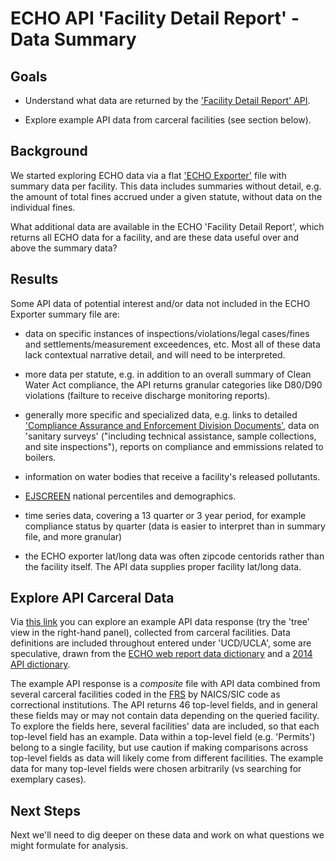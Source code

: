 # ECHO API 'Facility Detail Report' - Data Summary
## Goals
- Understand what data are returned by the ['Facility Detail Report' API](https://echo.epa.gov/tools/web-services/detailed-facility-report).

- Explore example API data from carceral facilities (see section below).

## Background
We started exploring ECHO data via a flat ['ECHO Exporter'](https://echo.epa.gov/tools/data-downloads#exporter) file with summary data per facility. This data includes summaries without detail, e.g. the amount of total fines accrued under a given statute, without data on the individual fines.

What additional data are available in the ECHO 'Facility Detail Report', which returns all ECHO data for a facility, and are these data useful over and above the summary data?

## Results
Some API data of potential interest and/or data not included in the ECHO Exporter summary file are:

- data on specific instances of inspections/violations/legal cases/fines and settlements/measurement exceedences, etc. Most all of these data lack contextual narrative detail, and will need to be interpreted. 

- more data per statute, e.g. in addition to an overall summary of Clean Water Act compliance, the API returns granular categories like D80/D90 violations (failture to receive discharge monitoring reports).
- generally more specific and specialized data, e.g. links to detailed ['Compliance Assurance and Enforcement Division Documents'](https://ofmpub.epa.gov/apex/tocar/tocar/resp/attach/4674), data on 'sanitary surveys' ("including technical assistance, sample collections, and site inspections"), reports on compliance and emmissions related to boilers.
- information on water bodies that receive a facility's released pollutants.
- [EJSCREEN](https://github.com/Carceral-Ecologies/Carceral-EJSCREEN-data) national percentiles and demographics.
- time series data, covering a 13 quarter or 3 year period, for example compliance status by quarter (data is easier to interpret than in summary file, and more granular)
- the ECHO exporter lat/long data was often zipcode centorids rather than the facility itself. The API data supplies proper facility lat/long data. 

## Explore API Carceral Data
Via [this link](https://jsonformatter.org/json-pretty-print?url=https://raw.githubusercontent.com/Carceral-Ecologies/Carceral-ECHO-data/master/ECHO-API/ECHO-API-JSON-composite-results-annotated-w-rough-data-dictionary.txt) you can explore an example API data response (try the 'tree' view in the right-hand panel), collected from carceral facilities. Data definitions are included throughout entered under 'UCD/UCLA', some are speculative, drawn from the [ECHO web report data dictionary](https://echo.epa.gov/help/reports/dfr-data-dictionary) and a [2014 API dictionary](https://echo.epa.gov/system/files/ECHO-DFR_Rest_Services.pdf).

The example API response is a *composite* file with API data combined from several carceral facilities coded in the [FRS](https://www.epa.gov/frs) by NAICS/SIC code as correctional institutions. The API returns 46 top-level fields, and in general these fields may or may not contain data depending on the queried facility. To explore the fields here, several facilities' data are included, so that each top-level field has an example. Data within a top-level field (e.g. 'Permits') belong to a single facility, but use caution if making comparisons across top-level fields as data will likely come from different facilities. The example data for many top-level fields were chosen arbitrarily (vs searching for exemplary cases).

## Next Steps
Next we'll need to dig deeper on these data and work on what questions we might formulate for analysis.
